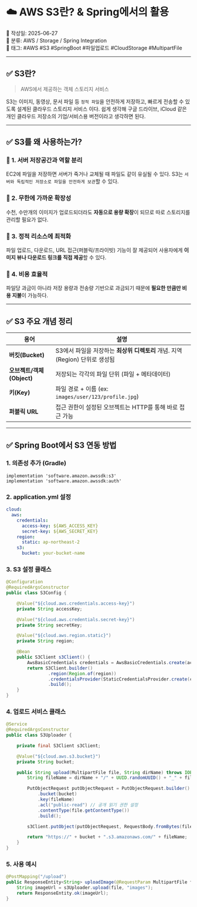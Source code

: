 # ☁️ AWS S3란? & Spring에서의 활용

📅 작성일: 2025-06-27  
📂 분류: AWS / Storage / Spring Integration  
🔖 태그: #AWS #S3 #SpringBoot #파일업로드 #CloudStorage #MultipartFile

---

## ✅ S3란?

> AWS에서 제공하는 객체 스토리지 서비스

S3는 이미지, 동영상, 문서 파일 등 `정적 파일`을 안전하게 저장하고, 빠르게 전송할 수 있도록 설계된 클라우드 스토리지 서비스 이다.
쉽게 생각해 구글 드라이브, iCloud 같은 개인 클라우드 저장소의 기업/서비스용 버전이라고 생각하면 된다.

---

## ✅ S3를 왜 사용하는가?

### 📌 1. 서버 저장공간과 역할 분리

EC2에 파일을 저장하면 서버가 죽거나 교체될 때 파일도 같이 유실될 수 있다.
S3는 `서버와 독립적인 저장소로 파일을 안전하게 보관`할 수 있다.

### 📌 2. 무한에 가까운 확장성

수천, 수만개의 이미지가 업로드되더라도 **자동으로 용량 확장**이 되므로 따로 스토리지를 관리할 필요가 없다.

### 📌 3. 정적 리소스에 최적화

파일 업로드, 다운로드, URL 접근(퍼블릭/프라이빗) 기능이 잘 제공되어 사용자에게 **이미지 뷰나 다운로드 링크를 직접 제공**할 수 있다.

### 📌 4. 비용 효율적

파일당 과금이 아니라 저장 용량과 전송량 기반으로 과금되기 때문에 **필요한 만큼만 비용 지불**이 가능하다.

---

## ✅ S3 주요 개념 정리

| 용어               | 설명                                                |
| ---------------- | ------------------------------------------------- |
| **버킷(Bucket)**   | S3에서 파일을 저장하는 **최상위 디렉토리** 개념. 지역(Region) 단위로 생성됨 |
| **오브젝트/객체(Object)** | 저장되는 각각의 파일 단위 (파일 + 메타데이터)                       |
| **키(Key)**       | 파일 경로 + 이름 (ex: `images/user/123/profile.jpg`)    |
| **퍼블릭 URL**      | 접근 권한이 설정된 오브젝트는 HTTP를 통해 바로 접근 가능                |

---

## ✅ Spring Boot에서 S3 연동 방법

### 1. 의존성 추가 (Gradle)

```
implementation 'software.amazon.awssdk:s3'
implementation 'software.amazon.awssdk:auth'
```

### 2. application.yml 설정

```yml
cloud:
  aws:
    credentials:
      access-key: ${AWS_ACCESS_KEY}
      secret-key: ${AWS_SECRET_KEY}
    region:
      static: ap-northeast-2
    s3:
      bucket: your-bucket-name
```

### 3. S3 설정 클래스

```java
@Configuration
@RequiredArgsConstructor
public class S3Config {

    @Value("${cloud.aws.credentials.access-key}")
    private String accessKey;

    @Value("${cloud.aws.credentials.secret-key}")
    private String secretKey;

    @Value("${cloud.aws.region.static}")
    private String region;

    @Bean
    public S3Client s3Client() {
        AwsBasicCredentials credentials = AwsBasicCredentials.create(accessKey, secretKey);
        return S3Client.builder()
                .region(Region.of(region))
                .credentialsProvider(StaticCredentialsProvider.create(credentials))
                .build();
    }
}
```

### 4. 업로드 서비스 클래스

```java
@Service
@RequiredArgsConstructor
public class S3Uploader {

    private final S3Client s3Client;

    @Value("${cloud.aws.s3.bucket}")
    private String bucket;

    public String upload(MultipartFile file, String dirName) throws IOException {
        String fileName = dirName + "/" + UUID.randomUUID() + "_" + file.getOriginalFilename();

        PutObjectRequest putObjectRequest = PutObjectRequest.builder()
            .bucket(bucket)
            .key(fileName)
            .acl("public-read") // 공개 읽기 권한 설정
            .contentType(file.getContentType())
            .build();

        s3Client.putObject(putObjectRequest, RequestBody.fromBytes(file.getBytes()));

        return "https://" + bucket + ".s3.amazonaws.com/" + fileName;
    }
}
```

### 5. 사용 예시

```java
@PostMapping("/upload")
public ResponseEntity<String> uploadImage(@RequestParam MultipartFile file) throws IOException {
    String imageUrl = s3Uploader.upload(file, "images");
    return ResponseEntity.ok(imageUrl);
}
```